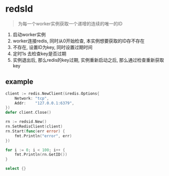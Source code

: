 # redsId

> 为每一个worker实例获取一个递增的连续的唯一的ID

1. 启动worker实例
2. worker连接redis, 同时从0开始检查, 本实例想要获取的ID存不存在
3. 不存在, 设置ID为key, 同时设置过期时间
4. 定时1s 去检查key是否过期
5. 实例退出后, 那么redis的key过期, 实例重新启动之后, 那么通过检查重新获取key


## example

```go
client := redis.NewClient(&redis.Options{
	Network: "tcp",
	Addr:    "127.0.0.1:6379",
})
defer client.Close()

rn := redsid.New()
rn.SetRedisClient(client)
rn.Start(func(err error) {
    fmt.Println("error", err)
})

for i := 0; i < 100; i++ {
    fmt.Println(rn.GetID())
}

select {}
```